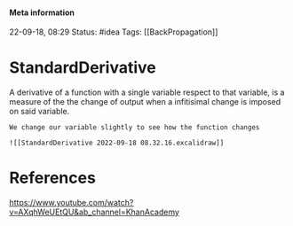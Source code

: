 #### Meta information
22-09-18, 08:29
Status: #idea 
Tags: [[BackPropagation]]





# StandardDerivative
A derivative of a function with a single variable respect to that variable, is a measure of the the change of output when a infitisimal change is imposed on said variable.

```ad-quote
We change our variable slightly to see how the function changes
```

```ad-important
![[StandardDerivative 2022-09-18 08.32.16.excalidraw]]
```





# References
https://www.youtube.com/watch?v=AXqhWeUEtQU&ab_channel=KhanAcademy